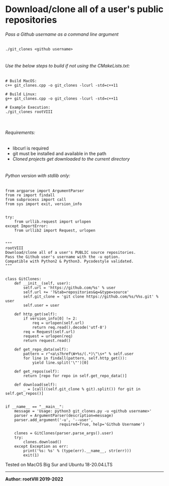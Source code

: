# Download/clone all of a user's public repositories


###### Pass a Github username as a command line argument
<code>./git_clones &lt;github username&gt;</code>
<br><br>
###### Use the below steps to build if not using the CMakeLists.txt: 
<pre><code># Build MacOS:
c++ git_clones.cpp -o git_clones -lcurl -std=c++11

# Build Linux:
g++ git_clones.cpp -o git_clones -lcurl -std=c++11

# Example Execution:
./git_clones rootVIII
</code></pre>
<br>

###### Requirements:
- libcurl is required
- git must be installed and available in the path
- <i>Cloned projects get downloaded to the current directory</i>
<br><br>

###### Python version with stdlib only:
<pre><code>from argparse import ArgumentParser
from re import findall
from subprocess import call
from sys import exit, version_info


try:
    from urllib.request import urlopen
except ImportError:
    from urllib2 import Request, urlopen


"""
rootVIII
Download/clone all of a user's PUBLIC source repositories.
Pass the Github user's username with the -u option.
Compatible with Python2 & Python3. Pycodestyle validated.
"""


class GitClones:
    def __init__(self, user):
        self.url = 'https://github.com/%s' % user
        self.url += '?&tab=repositories&q=&type=source'
        self.git_clone = 'git clone https://github.com/%s/%%s.git' % user
        self.user = user

    def http_get(self):
        if version_info[0] != 2:
            req = urlopen(self.url)
            return req.read().decode('utf-8')
        req = Request(self.url)
        request = urlopen(req)
        return request.read()

    def get_repo_data(self):
        pattern = r"&lt;a\s?href\W+%s/(.*)\"\s+" % self.user
        for line in findall(pattern, self.http_get()):
            yield line.split('\"')[0]

    def get_repos(self):
        return [repo for repo in self.get_repo_data()]

    def download(self):
        _ = [call((self.git_clone % git).split()) for git in self.get_repos()]


if __name__ == "__main__":
    message = 'Usage: python3 git_clones.py -u &lt;github username&gt;'
    parser = ArgumentParser(description=message)
    parser.add_argument('-u', '--user',
                        required=True, help='Github Username')

    clones = GitClones(parser.parse_args().user)
    try:
        clones.download()
    except Exception as err:
        print('%s: %s' % (type(err).__name__, str(err)))
        exit(1)</code></pre>


Tested on MacOS Big Sur and Ubuntu 18-20.04.LTS
<hr>
<b>Author: rootVIII 2019-2022</b><br><br>
